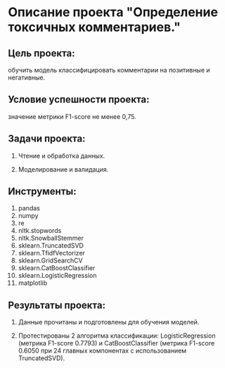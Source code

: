 # Описание проекта "Определение токсичных комментариев."

## Цель проекта: 
обучить модель классифицировать комментарии на позитивные и негативные. 

## Условие успешности проекта: 
значение метрики F1-score не менее 0,75.

## Задачи проекта:

1. Чтение и обработка данных.

2. Моделирование и валидация.

## Инструменты:

1. pandas
2. numpy
3. re
4. nltk.stopwords
5. nltk.SnowballStemmer
6. sklearn.TruncatedSVD
7. sklearn.TfidfVectorizer
8. sklearn.GridSearchCV
9. sklearn.CatBoostClassifier
10. sklearn.LogisticRegression
11. matplotlib

## Результаты проекта:

1. Данные прочитаны и подготовлены для обучения моделей.

2. Протестированы 2 алгоритма классификации: LogisticRegression (метрика F1-score 0.7793) и CatBoostClassifier (метрика F1-score 0.6050 при 24 главных компонентах с использованием TruncatedSVD).
